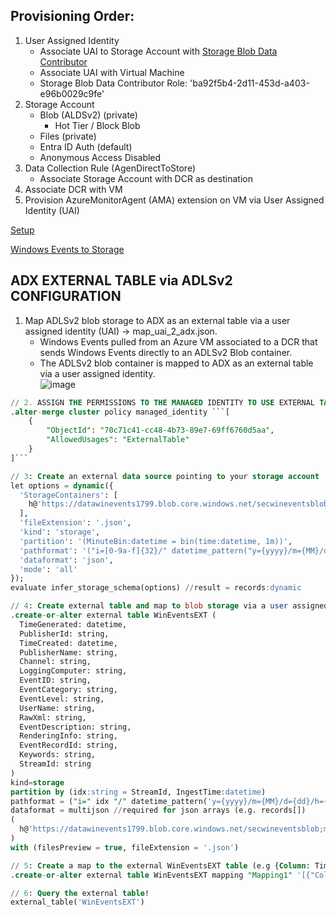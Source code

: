 Provisioning Order:
-------------------
1. User Assigned Identity
   - Associate UAI to Storage Account with [Storage Blob Data Contributor](https://learn.microsoft.com/en-us/azure/role-based-access-control/built-in-roles)
   - Associate UAI with Virtual Machine
   - Storage Blob Data Contributor Role: 'ba92f5b4-2d11-453d-a403-e96b0029c9fe'
3. Storage Account
   - Blob (ALDSv2) (private)
     - Hot Tier / Block Blob
   - Files (private)
   - Entra ID Auth (default)
   - Anonymous Access Disabled
4. Data Collection Rule (AgenDirectToStore)
   - Associate Storage Account with DCR as destination
5. Associate DCR with VM
6. Provision AzureMonitorAgent (AMA) extension on VM via User Assigned Identity (UAI)


[Setup](https://learn.microsoft.com/en-us/azure/azure-monitor/vm/send-event-hubs-storage?tabs=windows%2Cwindows-1)

[Windows Events to Storage](https://learn.microsoft.com/en-us/azure/azure-monitor/essentials/data-collection-rule-samples)

## ADX EXTERNAL TABLE via ADLSv2 CONFIGURATION
1. Map ADLSv2 blob storage to ADX as an external table via a user assigned identity (UAI) -> map_uai_2_adx.json. </br>
   - Windows Events pulled from an Azure VM associated to a DCR that sends Windows Events directly to an ADLSv2 Blob container. </br>
   - The ADLSv2 blob container is mapped to ADX as an external table via a user assigned identity. </br>
![image](https://github.com/user-attachments/assets/4e071a55-c92d-4b64-9946-b6a19efaae28)

```sql
// 2. ASSIGN THE PERMISSIONS TO THE MANAGED IDENTITY TO USE EXTERNAL TABLES
.alter-merge cluster policy managed_identity ```[
    {
        "ObjectId": "70c71c41-cc48-4b73-89e7-69ff6760d5aa",
        "AllowedUsages": "ExternalTable"
    }
]```
```
```sql
// 3: Create an external data source pointing to your storage account
let options = dynamic({
  'StorageContainers': [
    h@'https://datawinevents1799.blob.core.windows.net/secwineventsblob/i=56cc5340e30806d24a8691cb02ee613f/y=2025/m=04/d=06/h=03/m=00;impersonate'
  ],
  'fileExtension': '.json',
  'kind': 'storage',
  'partition': '(MinuteBin:datetime = bin(time:datetime, 1m))',
  'pathformat': '("i=[0-9a-f]{32}/" datetime_pattern("y={yyyy}/m={MM}/d={dd}/h={hh}/m={mm}",MinuteBin))',
  'dataformat': 'json',
  'mode': 'all'
});
evaluate infer_storage_schema(options) //result = records:dynamic
```
```sql
// 4: Create external table and map to blob storage via a user assigned identity
.create-or-alter external table WinEventsEXT (
  TimeGenerated: datetime,
  PublisherId: string,
  TimeCreated: datetime,
  PublisherName: string,
  Channel: string,
  LoggingComputer: string,
  EventID: string,
  EventCategory: string,
  EventLevel: string,
  UserName: string,
  RawXml: string,
  EventDescription: string,
  RenderingInfo: string,
  EventRecordId: string,
  Keywords: string,
  StreamId: string
)
kind=storage
partition by (idx:string = StreamId, IngestTime:datetime)
pathformat = ("i=" idx "/" datetime_pattern('y={yyyy}/m={MM}/d={dd}/h={HH}/m={mm}',IngestTime))
dataformat = multijson //required for json arrays (e.g. records[])
(
  h@'https://datawinevents1799.blob.core.windows.net/secwineventsblob;managed_identity=70c71c41-cc48-4b73-89e7-69ff6760d5aa'
)
with (filesPreview = true, fileExtension = '.json')
```
```sql
// 5: Create a map to the external WinEventsEXT table (e.g {Column: TimeGenerated -> "Properties":{"Path":"$.records[0].time"}})
.create-or-alter external table WinEventsEXT mapping "Mapping1" '[{"Column":"TimeGenerated","Properties":{"Path":"$.records[0].time"}},{"Column":"PublisherId","Properties":{"Path":"$.records[0].PublisherId"}},{"Column":"TimeCreated","Properties":{"Path":"$.records[0].TimeCreated"}},{"Column":"PublisherName","Properties":{"Path":"$.records[0].PublisherName"}},{"Column":"Channel","Properties":{"Path":"$.records[0].Channel"}},{"Column":"LoggingComputer","Properties":{"Path":"$.records[0].LoggingComputer"}},{"Column":"EventID","Properties":{"Path":"$.records[0].EventNumber"}},{"Column":"EventCategory","Properties":{"Path":"$.records[0].EventCategory"}},{"Column":"EventLevel","Properties":{"Path":"$.records[0].EventLevel"}},{"Column":"UserName","Properties":{"Path":"$.records[0].UserName"}},{"Column":"RawXml","Properties":{"Path":"$.records[0].RawXml"}},{"Column":"EventDescription","Properties":{"Path":"$.records[0].EventDescription"}},{"Column":"RenderingInfo","Properties":{"Path":"$.records[0].RenderingInfo"}},{"Column":"EventRecordId","Properties":{"Path":"$.records[0].EventRecordId"}},{"Column":"Keywords","Properties":{"Path":"$.records[0].Keywords"}}]'
```
```sql
// 6: Query the external table!
external_table('WinEventsEXT')
```
